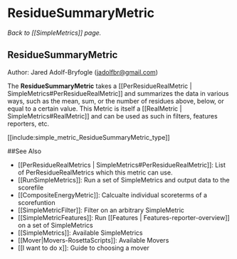 # ResidueSummaryMetric
*Back to [[SimpleMetrics]] page.*
## ResidueSummaryMetric

Author: Jared Adolf-Bryfogle (jadolfbr@gmail.com)

The **ResidueSummaryMetric** takes a [[PerResidueRealMetric | SimpleMetrics#PerResidueRealMetric]] and summarizes the data in various ways, such as the mean, sum, or the number of residues above, below, or equal to a certain value. This Metric is itself a [[RealMetric | SimpleMetrics#RealMetric]] and can be used as such in filters, features reporters, etc.

[[include:simple_metric_ResidueSummaryMetric_type]]

##See Also

* [[PerResidueRealMetrics | SimpleMetrics#PerResidueRealMetric]]: List of PerResidueRealMetrics which this metric can use.
* [[RunSimpleMetrics]]: Run a set of SimpleMetrics and output data to the scorefile
* [[CompositeEnergyMetric]]: Calcualte individual scoreterms of a scorefuntion
* [[SimpleMetricFilter]]: Filter on an arbitrary SimpleMetric
* [[SimpleMetricFeatures]]: Run [[Features | Features-reporter-overview]] on a set of SimpleMetrics
* [[SimpleMetrics]]: Available SimpleMetrics
* [[Mover|Movers-RosettaScripts]]: Available Movers
* [[I want to do x]]: Guide to choosing a mover